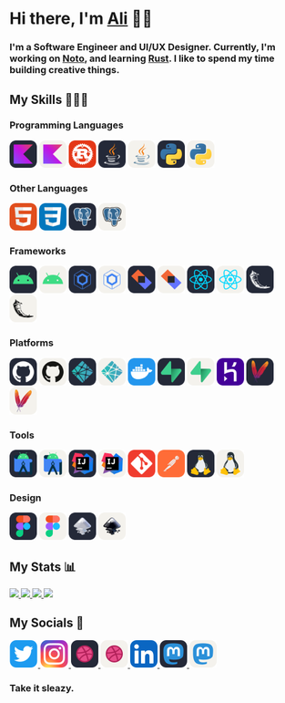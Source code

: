 # Hi there, I'm  <a href="https://alialbaali.com">Ali</a> 👋🏻

<div>

<h3>
I'm a Software Engineer and UI/UX Designer. Currently, I'm working on <a href="https://github.com/alialbaali/Noto">Noto</a>, and learning <a href="https://www.rust-lang.org/">Rust</a>. I like to spend my time building creative things.
</h3>

</div>

## My Skills 👨🏻‍💻

<div>

<h3>Programming Languages</h3>

<div>
<img src="images/Kotlin-Dark.svg#gh-light-mode-only" alt="Kotlin" height="48" />
<img src="images/Kotlin-Light.svg#gh-dark-mode-only" alt="Kotlin" height="48" />
<img src="images/Rust.svg" alt="Rust" height="48" />
<img src="images/Java-Dark.svg#gh-light-mode-only" alt="Java" height="48" />
<img src="images/Java-Light.svg#gh-dark-mode-only" alt="Java" height="48" />
<img src="images/Python-Dark.svg#gh-light-mode-only" alt="Python" height="48" />
<img src="images/Python-Light.svg#gh-dark-mode-only" alt="Python" height="48" />
</div>

<h3>Other Languages</h3>

<div>
<img src="images/HTML.svg" alt="HTML" height="48" />
<img src="images/CSS.svg" alt="CSS" height="48" />
<img src="images/Postgres-Dark.svg#gh-light-mode-only" alt="Postgres" height="48" />
<img src="images/Postgres-Light.svg#gh-dark-mode-only" alt="Postgres" height="48" />
</div>

<h3>Frameworks</h3>

<div>
<img src="images/Android-Dark.svg#gh-light-mode-only" alt="Android" height="48" />
<img src="images/Android-Light.svg#gh-dark-mode-only" alt="Android" height="48" />
<img src="images/Compose-Dark.svg#gh-light-mode-only" alt="Compose" height="48" />
<img src="images/Compose-Light.svg#gh-dark-mode-only" alt="Compose" height="48" />
<img src="images/Ktor-Dark.svg#gh-light-mode-only" alt="Ktor" height="48" />
<img src="images/Ktor-Light.svg#gh-dark-mode-only" alt="Ktor" height="48" />
<img src="images/React-Dark.svg#gh-light-mode-only" alt="React" height="48" />
<img src="images/React-Light.svg#gh-dark-mode-only" alt="React" height="48" />
<img src="images/Flask-Dark.svg#gh-light-mode-only" alt="Flask" height="48" />
<img src="images/Flask-Light.svg#gh-dark-mode-only" alt="Flask" height="48" />
</div>

<h3>Platforms</h3>

<div>
<img src="images/GitHub-Dark.svg#gh-light-mode-only" alt="GitHub" height="48" />
<img src="images/GitHub-Light.svg#gh-dark-mode-only" alt="GitHub" height="48" />
<img src="images/Netlify-Dark.svg#gh-light-mode-only" alt="Netlify" height="48" />
<img src="images/Netlify-Light.svg#gh-dark-mode-only" alt="Netlify" height="48" />
<img src="images/Docker.svg" alt="Docker" height="48" />
<img src="images/Supabase-Dark.svg#gh-light-mode-only" alt="Supabase" height="48" />
<img src="images/Supabase-Light.svg#gh-dark-mode-only" alt="Supabase" height="48" />
<img src="images/Heroku.svg" alt="Heroku" height="48" />
<img src="images/Maven-Dark.svg#gh-light-mode-only" alt="Maven" height="48" />
<img src="images/Maven-Light.svg#gh-dark-mode-only" alt="Maven" height="48" />
</div>

<h3>Tools</h3>

<div>
<img src="images/AndroidStudio-Dark.svg#gh-light-mode-only" alt="AndroidStudio" height="48" />
<img src="images/AndroidStudio-Light.svg#gh-dark-mode-only" alt="AndroidStudio" height="48" />
<img src="images/IntelliJ-Dark.svg#gh-light-mode-only" alt="IntelliJ" height="48" />
<img src="images/IntelliJ-Light.svg#gh-dark-mode-only" alt="IntelliJ" height="48" />
<img src="images/Git.svg" alt="Git" height="48" />
<img src="images/Postman.svg" alt="Postman" height="48" />
<img src="images/Linux-Dark.svg#gh-light-mode-only" alt="Linux" height="48" />
<img src="images/Linux-Light.svg#gh-dark-mode-only" alt="Linux" height="48" />
</div>

<h3>Design</h3>

<div>
<img src="images/Figma-Dark.svg#gh-light-mode-only" alt="Figma" height="48" />
<img src="images/Figma-Light.svg#gh-dark-mode-only" alt="Figma" height="48" />
<img src="images/Inkscape-Dark.svg#gh-light-mode-only" alt="Inkscape" height="48" />
<img src="images/Inkscape-Light.svg#gh-dark-mode-only" alt="Inkscape" height="48" />
</div>

</div>

## My Stats 📊

<div>

<a href="https://github.com/alialbaali#gh-light-mode-only">
  <img src="https://github-readme-stats.vercel.app/api?username=alialbaali&hide=prs,contribs&count_private=true&show_icons=true&include_all_commits=true&custom_title=Ali%'s%20GitHub%20Stats&number_format=long&line_height=30&hide_rank=true&border_radius=16&hide_border=true&hide_title=true&theme=github_dark#gh-light-mode-only" />
</a>

<a href="https://github.com/alialbaali#gh-light-mode-only">
  <img src="https://github-readme-stats.vercel.app/api/top-langs/?username=alialbaali&layout=compact&langs_count=6&border_radius=16&hide_border=true&hide_title=true&theme=github_dark#gh-light-mode-only" />
</a>

<a href="https://github.com/alialbaali#gh-dark-mode-only">
  <img src="https://github-readme-stats.vercel.app/api?username=alialbaali&hide=prs,contribs&count_private=true&show_icons=true&include_all_commits=true&custom_title=Ali%'s%20GitHub%20Stats&number_format=long&line_height=30&hide_rank=true&border_radius=16&hide_border=true&hide_title=true&theme=default#gh-dark-mode-only" />
</a>

<a href="https://github.com/alialbaali#gh-dark-mode-only">
  <img src="https://github-readme-stats.vercel.app/api/top-langs/?username=alialbaali&layout=compact&langs_count=6&border_radius=16&hide_border=true&hide_title=true&theme=default#gh-dark-mode-only" />
</a>

</div>

## My Socials 🔗

<div>

<a href="https://twitter.com/ali_albaali">
  <img src="images/Twitter.svg" height="48" alt="Twitter" />
</a>

<a href="https://www.instagram.com/ali.albaali">
  <img src="images/Instagram.svg" height="48" alt="Instagram" />
</a>

<a href="https://dribbble.com/alialbaali#gh-light-mode-only">
  <img src="images/Dribbble-Dark.svg" height="48" alt="Dribbble" />
</a>

<a href="https://dribbble.com/alialbaali#gh-dark-mode-only">
  <img src="images/Dribbble-Light.svg" height="48" alt="Dribbble" />
</a>

<a href="https://www.linkedin.com/in/alialbaali">
  <img src="images/LinkedIn.svg" height="48" alt="LinkedIn" />
</a>

<a href="https://mastodon.social/@alialbaali#gh-light-mode-only">
  <img src="images/Mastodon-Dark.svg" height="48" alt="Mastodon" />
</a>

<a href="https://mastodon.social/@alialbaali#gh-dark-mode-only">
  <img src="images/Mastodon-Light.svg" height="48" alt="Mastodon" />
</a>

<h3>
Take it sleazy.
</h3>

</div>